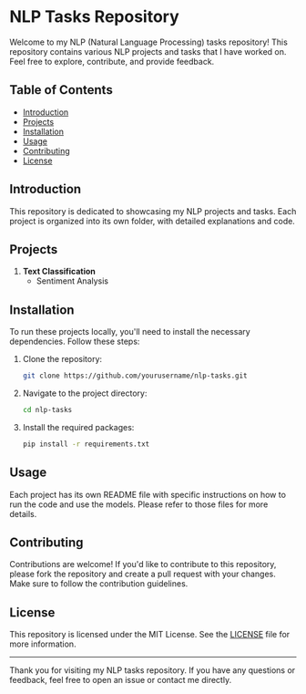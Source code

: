 # NLP Tasks Repository

Welcome to my NLP (Natural Language Processing) tasks repository! This repository contains various NLP projects and tasks that I have worked on. Feel free to explore, contribute, and provide feedback.

## Table of Contents
- [Introduction](#introduction)
- [Projects](#projects)
- [Installation](#installation)
- [Usage](#usage)
- [Contributing](#contributing)
- [License](#license)

## Introduction
This repository is dedicated to showcasing my NLP projects and tasks. Each project is organized into its own folder, with detailed explanations and code.

## Projects
1. **Text Classification**
    - Sentiment Analysis

## Installation
To run these projects locally, you'll need to install the necessary dependencies. Follow these steps:

1. Clone the repository:
    ```bash
    git clone https://github.com/yourusername/nlp-tasks.git
    ```

2. Navigate to the project directory:
    ```bash
    cd nlp-tasks
    ```

3. Install the required packages:
    ```bash
    pip install -r requirements.txt
    ```

## Usage
Each project has its own README file with specific instructions on how to run the code and use the models. Please refer to those files for more details.

## Contributing
Contributions are welcome! If you'd like to contribute to this repository, please fork the repository and create a pull request with your changes. Make sure to follow the contribution guidelines.

## License
This repository is licensed under the MIT License. See the [LICENSE](LICENSE) file for more information.

---

Thank you for visiting my NLP tasks repository. If you have any questions or feedback, feel free to open an issue or contact me directly.

